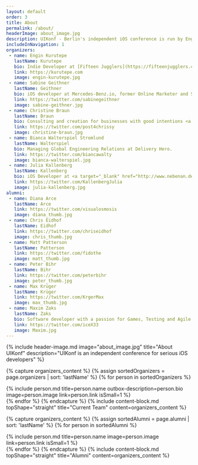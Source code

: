 ```yaml
---
layout: default
order: 3
title: About
permalink: /about/
headerImage: about_image.jpg
description: UIKonf - Berlin's independent iOS conference is run by Engin Kurutepe, Maxim Zaks and Sabine Geithner.
includeInNavigation: 1
organizers:
 - name: Engin Kurutepe
   lastName: Kurutepe
   bio: Indie Developer at [Fifteen Jugglers](https://fifteenjugglers.com) making [SolarWatch](https://solarwat.ch) and [CallTap](https://calltap.app). Glider pilot.
   link: https://kurutepe.com
   image: engin-kurutepe.jpg
 - name: Sabine Geithner
   lastName: Geithner
   bio: iOS developer at Mercedes-Benz.io, former Online Marketer and Scientist.
   link: https://twitter.com/sabinegeithner
   image: sabine-geithner.jpg
 - name: Christine Braun
   lastName: Braun
   bio: Consulting and creation for businesses with good intentions <a href="mailto:post@chrissybrown.com">post@chrissybrown.com</a>.
   link: https://twitter.com/post4chrissy
   image: christine-braun.jpg
 - name: Bianca Walterspiel Stromlund
   lastName: Walterspiel
   bio: Managing Global Engineering Relations at Delivery Hero.
   link: https://twitter.com/biancawalty
   image: bianca-walterspiel.jpg
 - name: Julia Kallenberg
   lastName: Kallenberg
   bio: iOS Developer at <a target="_blank" href="http://www.nebenan.de">nebenan.de</a>. Traveler and former project manager for renewable energies.
   link: https://twitter.com/KallenbergJulia
   image: julia-kallenberg.jpg
alumni:
 - name: Diana Arce
   lastName: Arce
   link: https://twitter.com/visualosmosis
   image: diana_thumb.jpg
 - name: Chris Eidhof
   lastName: Eidhof
   link: https://twitter.com/chriseidhof
   image: chris_thumb.jpg
 - name: Matt Patterson
   lastName: Patterson
   link: https://twitter.com/fidothe
   image: matt_thumb.jpg
 - name: Peter Bihr
   lastName: Bihr
   link: https://twitter.com/peterbihr
   image: peter_thumb.jpg
 - name: Max Krüger
   lastName: Krüger
   link: https://twitter.com/KrgerMax
   image: max_thumb.jpg
 - name: Maxim Zaks
   lastName: Zaks
   bio: Software developer with a passion for Games, Testing and Agile.
   link: https://twitter.com/iceX33
   image: Maxim.jpg
---
```


{% include header-image.md image="about_image.jpg" title="About UIKonf" description="UIKonf is an independent conference for serious iOS developers" %}


{% capture organizers_content %}
	{% assign sortedOrganizers = page.organizers | sort: 'lastName' %}
	{% for person in sortedOrganizers %}
		<div class="uk-width-medium-1-3 uk-width-small-1-1 uk-width-large-1-5">
        {% include person.md title=person.name outbox-description=person.bio image=person.image link=person.link isSmall=1 %}
	  </div>
	{% endfor %}
{% endcapture %}
{% include content-block.md topShape="straight" title="Current Team" content=organizers_content %}


{% capture organizers_content %}
	{% assign sortedAlumni = page.alumni | sort: 'lastName' %}
	{% for person in sortedAlumni %}
		<div class="uk-width-large-1-5 uk-width-small-1-2 uk-width-medium-1-3">
        {% include person.md title=person.name image=person.image link=person.link isSmall=1 %}
	  </div>
	{% endfor %}
{% endcapture %}
{% include content-block.md topShape="straight" title="Alumni" content=organizers_content %}

